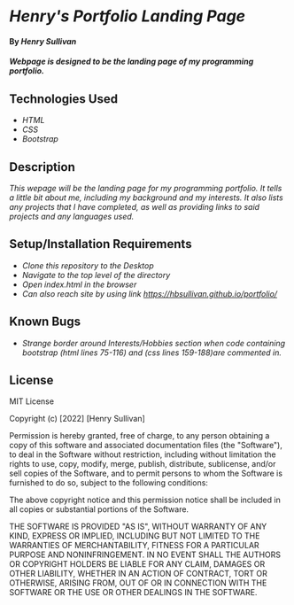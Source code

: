# _Henry's Portfolio Landing Page_

#### By _**Henry Sullivan**_

#### _Webpage is designed to be the landing page of my programming portfolio._

## Technologies Used

* _HTML_
* _CSS_
* _Bootstrap_

## Description

_This wepage will be the landing page for my programming portfolio. It tells a little bit about me, including my background and my interests. It also lists any projects that I have completed, as well as providing links to said projects and any languages used._

## Setup/Installation Requirements

* _Clone this repository to the Desktop_
* _Navigate to the top level of the directory_
* _Open index.html in the browser_
* _Can also reach site by using link https://hbsullivan.github.io/portfolio/_


## Known Bugs

* _Strange border around Interests/Hobbies section when code containing bootstrap (html lines 75-116) and (css lines 159-188)are commented in._

## License

MIT License

Copyright (c) [2022] [Henry Sullivan]

Permission is hereby granted, free of charge, to any person obtaining a copy
of this software and associated documentation files (the "Software"), to deal
in the Software without restriction, including without limitation the rights
to use, copy, modify, merge, publish, distribute, sublicense, and/or sell
copies of the Software, and to permit persons to whom the Software is
furnished to do so, subject to the following conditions:

The above copyright notice and this permission notice shall be included in all
copies or substantial portions of the Software.

THE SOFTWARE IS PROVIDED "AS IS", WITHOUT WARRANTY OF ANY KIND, EXPRESS OR
IMPLIED, INCLUDING BUT NOT LIMITED TO THE WARRANTIES OF MERCHANTABILITY,
FITNESS FOR A PARTICULAR PURPOSE AND NONINFRINGEMENT. IN NO EVENT SHALL THE
AUTHORS OR COPYRIGHT HOLDERS BE LIABLE FOR ANY CLAIM, DAMAGES OR OTHER
LIABILITY, WHETHER IN AN ACTION OF CONTRACT, TORT OR OTHERWISE, ARISING FROM,
OUT OF OR IN CONNECTION WITH THE SOFTWARE OR THE USE OR OTHER DEALINGS IN THE
SOFTWARE.

